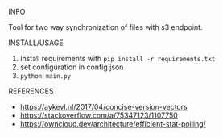 INFO

Tool for two way synchronization of files with s3 endpoint.

INSTALL/USAGE

1. install requirements with `pip install -r requirements.txt`
2. set configuration in config.json
3. `python main.py`

REFERENCES
- https://aykevl.nl/2017/04/concise-version-vectors
- https://stackoverflow.com/a/75347123/1107750
- https://owncloud.dev/architecture/efficient-stat-polling/
